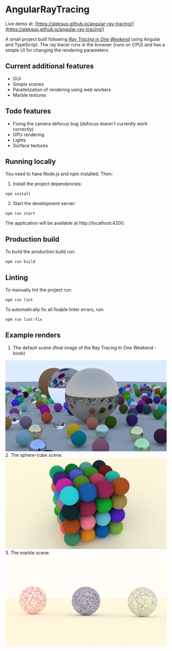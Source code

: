 # AngularRayTracing

Live demo at: [https://aleksuo.github.io/angular-ray-tracing/](https://aleksuo.github.io/angular-ray-tracing/)

A small project built following [_Ray Tracing in One Weekend_](https://raytracing.github.io/books/RayTracingInOneWeekend.html) using Angular and TypeScript. The ray tracer runs in the browser (runs on CPU) and has a simple UI for changing the rendering parameters.

## Current additional features

- GUI
- Simple scenes
- Parallelization of rendering using web workers
- Marble textures

## Todo features

- Fixing the camera defocus bug (defocus doesn't currently work correctly)
- GPU rendering
- Lights
- Surface textures

## Running locally

You need to have Node.js and npm installed. Then:

1. Install the project dependencies:

```
npm install
```

2. Start the development server:

```
npm run start
```

The application will be available at http://localhost:4200.

## Production build

To build the production build run:

```
npm run build
```

## Linting

To manually lint the project run:

```
npm run lint
```

To automatically fix all fixable linter errors, run:

```
npm run lint-fix
```

## Example renders

1. The default scene (final image of the Ray Tracing In One Weekend -book)

![Render of the default scene](readme_render.png) 2. The sphere-cube scene.
![Render of the sphere-cube scene](sphere-cube-example.png) 3. The marble scene.
![Render of the marble scene](marble-example.png)
